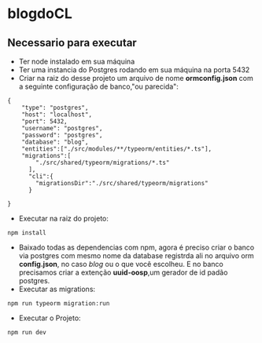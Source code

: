 # blogdoCL
## Necessario para executar  
- Ter node instalado em sua máquina  
- Ter uma instancia do Postgres rodando em sua máquina na porta 5432
- Criar na raiz do desse projeto um arquivo de nome **ormconfig.json** com a seguinte configuração de banco,"ou parecida":  
```
{
    "type": "postgres",
    "host": "localhost",
    "port": 5432,
    "username": "postgres",
    "password": "postgres",
    "database": "blog",
    "entities":["./src/modules/**/typeorm/entities/*.ts"],
    "migrations":[
        "./src/shared/typeorm/migrations/*.ts"
      ],
      "cli":{
        "migrationsDir":"./src/shared/typeorm/migrations"
      }

}

```  
- Executar na raiz do projeto:  
```
npm install
```  
- Baixado todas as dependencias com npm, agora é preciso criar o banco via postgres com mesmo nome da database registrda ali no arquivo orm **config.json**, no caso _blog_ ou o que você escolheu. E no banco precisamos criar a extenção **uuid-oosp**,um gerador de id padão postgres.
- Executar as migrations:
```
npm run typeorm migration:run
```
- Executar o Projeto:  
```
npm run dev
```
